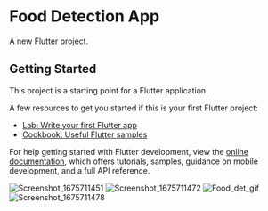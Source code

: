 # Food Detection App

A new Flutter project.

## Getting Started

This project is a starting point for a Flutter application.

A few resources to get you started if this is your first Flutter project:

- [Lab: Write your first Flutter app](https://docs.flutter.dev/get-started/codelab)
- [Cookbook: Useful Flutter samples](https://docs.flutter.dev/cookbook)

For help getting started with Flutter development, view the
[online documentation](https://docs.flutter.dev/), which offers tutorials,
samples, guidance on mobile development, and a full API reference.


![Screenshot_1675711451](https://user-images.githubusercontent.com/96688864/217066178-8ac86c67-f14a-4cd5-82d6-1817e29d0696.png)
![Screenshot_1675711472](https://user-images.githubusercontent.com/96688864/217066329-ef0d5088-5c7f-469c-b379-5cfdcdd84d86.png)
![Food_det_gif](https://user-images.githubusercontent.com/96688864/217066390-453577b9-f999-4eef-98f8-1117599b3a07.gif)
![Screenshot_1675711478](https://user-images.githubusercontent.com/96688864/217066434-7f37a721-fd58-4b7e-a1ce-fde668f6f49d.png)
